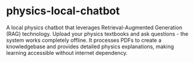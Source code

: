 # physics-local-chatbot
A local physics chatbot that leverages Retrieval-Augmented Generation (RAG) technology. Upload your physics textbooks and ask questions - the system works completely offline. It processes PDFs to create a knowledgebase and provides detailed physics explanations, making learning accessible without internet dependency.
